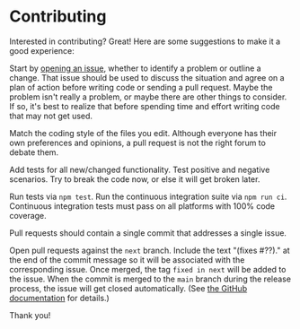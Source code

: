 # Contributing

Interested in contributing? Great! Here are some suggestions to make it a good
experience:

Start by [opening an issue][github-issues], whether to identify a problem or
outline a change. That issue should be used to discuss the situation and agree
on a plan of action before writing code or sending a pull request. Maybe the
problem isn't really a problem, or maybe there are other things to consider. If
so, it's best to realize that before spending time and effort writing code that
may not get used.

Match the coding style of the files you edit. Although everyone has their own
preferences and opinions, a pull request is not the right forum to debate them.

Add tests for all new/changed functionality. Test positive and negative
scenarios. Try to break the code now, or else it will get broken later.

Run tests via `npm test`. Run the continuous integration suite via `npm run ci`.
Continuous integration tests must pass on all platforms with 100% code coverage.

Pull requests should contain a single commit that addresses a single issue.

Open pull requests against the `next` branch. Include the text "(fixes #??)." at
the end of the commit message so it will be associated with the corresponding
issue. Once merged, the tag `fixed in next` will be added to the issue. When the
commit is merged to the `main` branch during the release process, the issue will
get closed automatically. (See [the GitHub documentation][linking-pull-request]
for details.)

Thank you!

<!-- markdownlint-disable line-length -->

[github-issues]: https://github.com/DavidAnson/markdownlint-cli2/issues
[linking-pull-request]: https://docs.github.com/en/github/managing-your-work-on-github/linking-a-pull-request-to-an-issue#linking-a-pull-request-to-an-issue-using-a-keyword
